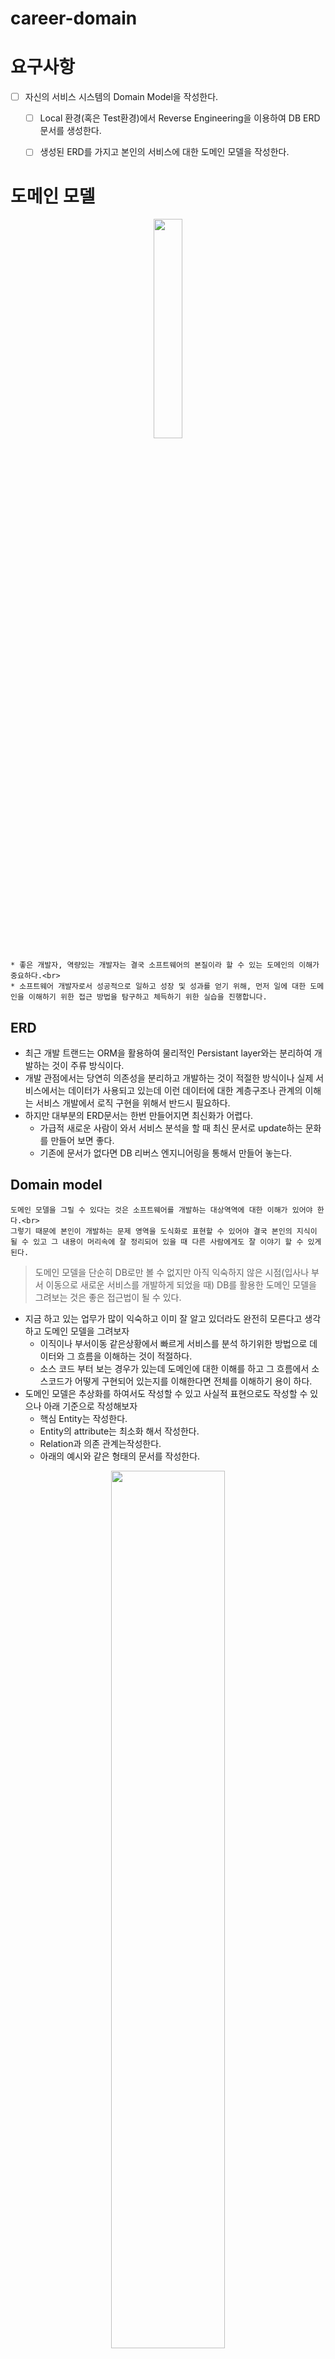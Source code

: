 # career-domain

# 요구사항
- [ ] 자신의 서비스 시스템의 Domain Model을 작성한다.
    - [ ] Local 환경(혹은 Test환경)에서 Reverse Engineering을 이용하여 DB ERD문서를 생성한다.
    - [ ] 생성된 ERD를 가지고 본인의 서비스에 대한 도메인 모델을 작성한다.



# 도메인 모델
<center><img src="https://nextstep-storage.s3.ap-northeast-2.amazonaws.com/da6a4df544314a15941a08f560fbee72" width="30%"></center>

```alert-primary
* 좋은 개발자, 역량있는 개발자는 결국 소프트웨어의 본질이라 할 수 있는 도메인의 이해가 중요하다.<br>
* 소프트웨어 개발자로서 성공적으로 일하고 성장 및 성과를 얻기 위해, 먼저 일에 대한 도메인을 이해하기 위한 접근 방법을 탐구하고 체득하기 위한 실습을 진행합니다.
```

## ERD
- 최근 개발 트랜드는 ORM을 활용하여 물리적인 Persistant layer와는 분리하여 개발하는 것이 주류 방식이다. 
- 개발 관점에서는 당연히 의존성을 분리하고 개발하는 것이 적절한 방식이나 실제 서비스에서는 데이터가 사용되고 있는데 이런 데이터에 대한 계층구조나 관계의 이해는 서비스 개발에서 로직 구현을 위해서 반드시 필요하다.
- 하지만 대부분의 ERD문서는 한번 만들어지면 최신화가 어렵다.
    - 가급적 새로운 사람이 와서 서비스 분석을 할 때 최신 문서로 update하는 문화를 만들어 보면 좋다.
    - 기존에 문서가 없다면 DB 리버스 엔지니어링을 통해서 만들어 놓는다.

## Domain model
```alert-primary
도메인 모델을 그릴 수 있다는 것은 소프트웨어를 개발하는 대상역역에 대한 이해가 있어야 한다.<br>
그렇기 때문에 본인이 개발하는 문제 영역을 도식화로 표현할 수 있어야 결국 본인의 지식이 될 수 있고 그 내용이 머리속에 잘 정리되어 있을 때 다른 사람에게도 잘 이야기 할 수 있게 된다.
```
> 도메인 모델을 단순히 DB로만 볼 수 없지만 아직 익숙하지 않은 시점(입사나 부서 이동으로 새로운 서비스를 개발하게 되었을 때) DB를 활용한 도메인 모델을 그려보는 것은 좋은 접근법이 될 수 있다.
> 

- 지금 하고 있는 업무가 많이 익숙하고 이미 잘 알고 있더라도 완전히 모른다고 생각 하고 도메인 모델을 그려보자
    - 이직이나 부서이동 같은상황에서 빠르게 서비스를 분석 하기위한 방법으로 데이터와 그 흐름을 이해하는 것이 적절하다.
    - 소스 코드 부터 보는 경우가 있는데 도메인에 대한 이해를 하고 그 흐름에서 소스코드가 어떻게 구현되어 있는지를 이해한다면 전체를 이해하기 용이 하다.
- 도메인 모델은 추상화를 하여서도 작성할 수 있고 사실적 표현으로도 작성할 수 있으나 아래 기준으로 작성해보자
    - 핵심 Entity는 작성한다.
    - Entity의 attribute는 최소화 해서 작성한다.
    - Relation과 의존 관계는작성한다.
    - 아래의 예시와 같은 형태의 문서를 작성한다.
<center><img src="https://nextstep-storage.s3.ap-northeast-2.amazonaws.com/46250f7159ab42fd8ffaef7dac3f5f04" width="60%"></center>

### ERD를 활용한 도메인 모델 작성 가이드라인
#### 1. 도메인 이해:
- 비즈니스나 조직의 도메인에 대한 깊은 이해를 얻기 위해 도메인 전문가와 소통합니다.
- 핵심 개념과 그들 간의 관계를 파악합니다.
#### 2. ERD 작성:
- 주요 엔터티(개체)를 식별하고, 각 엔터티 간의 관계를 ERD로 표현합니다.
- 속성(Attribute)을 정의하고, 각 엔터티의 주요 속성을 명시합니다.
- 기본 키와 외래 키를 정의하여 엔터티 간의 관계를 명확히 합니다.
#### 3. 도메인 모델 작성:
- ERD를 기반으로 도메인 모델을 작성합니다.
- 엔터티를 클래스로 변환하고, 클래스 간의 관계를 명시합니다.
- 클래스의 속성을 정의하고, 각 클래스가 수행하는 메서드 등을 추가합니다.
#### 4. 클래스 다이어그램 작성:
- ERD에서 얻은 정보를 바탕으로 UML(Unified Modeling Language)의 클래스 다이어그램을 작성합니다.
- 클래스 간의 연관 관계, 집합 관계, 일반화 관계 등을 표현합니다.
#### 5. 도메인 규칙 포함:
- 도메인 내에서 적용되는 규칙을 클래스 다이어그램에 포함시킵니다.
- 각 클래스의 책임과 행위에 대한 도메인 규칙을 정확하게 표현합니다.
#### 6. 시험 및 수정:
- 작성한 도메인 모델을 도메인 전문가나 팀원들과 검토합니다.
- 피드백을 받아 모델을 수정하고 개선합니다.
#### 7. 문서화:
- 작성한 도메인 모델을 문서화하여 팀원들과 공유합니다.
- 도메인 모델에 대한 설명과 주요 개념들을 명시적으로 기술합니다.
#### 참고사항:
- ERD와 도메인 모델은 프로젝트의 특정 요구사항과 팀의 선호도에 따라 다양하게 변형될 수 있습니다.
- 지속적인 소통과 수정을 통해 모델을 개선하고 정확성을 확보하세요.


## 🚀미션(해야할 일)

1. 자신의 서비스 시스템의 DB를 리버스 엔지니어링으로 ERD를 만들어 본다. (이미 생성된 문서가 있다면 최신화하여 활용)
    - MySQL workbench를 기준으로 실습해본다.
    - local환경의 data를 이용한다. (절대 real DB를 하지 않도록 한다.)
    - 자료는 보안이 중요하기 때문에 본인만 사용하고 회사내에만 공유 하도록 한다.
    - 참고자료 
        -  [Reverse Engineering](https://dev.mysql.com/doc/workbench/en/wb-reverse-engineer-live.html)
2. 생성된 ERD를 보고 데이터의 관계나 의존성을 확인하고 서비스에 대한 이해를 높인다.
    - relation은 정확히 그려 볼 수 있도록 한다.
    - 특히 추가되거나 flag 같은 속성은 분기를 하는 속성일 가능성이 높으므로 눈여겨 보는것이 좋다.
    - 참고자료
        -  [UML](https://www.ictdemy.com/software-design/uml/uml-domain-model)
    - Tip 
        - 속도 관점에서 물리적인 relation은 가급적 stage환경이나 dev환경에서만 적용하면 좋다.
3. 이러한 이해를 가지고 추상화된 Domain modeling을 진행 한다. 
    - 보안 적인 이슈가 되지 않도록 추상화된 modeling을 진행한다.
4. 작성된 Domain model 문서를 git(<span style="color:red">링크필요</span>)에 올리고 review를 진행 한다. 
    - Git review는 [링크](https://github.com/next-step/nextstep-docs/tree/master/codereview)를 참고해서 진행 한다.
    
    
    
# 참고자료
1. DB Reverse engineering을 위한 Mysql 공식 문서 : [Reverse Engineering](https://dev.mysql.com/doc/workbench/en/wb-reverse-engineer-live.html)
2. 도메인 모델 작성을 위한 UML 문법 (UML도 언어입니다.) : [UML](https://www.ictdemy.com/software-design/uml/uml-domain-model)
3. 도메인 모델 작성 방법 Tip 
 ```innerHtml
<iframe src="https://nextstep-storage.s3.ap-northeast-2.amazonaws.com/82ca334e15da46a5a6999d4ecb90e201" style="width:70%; height:500px;"></iframe>
```


